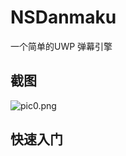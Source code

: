 # NSDanmaku
一个简单的UWP 弹幕引擎

## 截图
![pic0.png](https://i.loli.net/2018/04/11/5ace0c62dba1d.png)

## 快速入门


